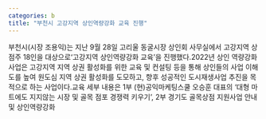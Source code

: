 ```yaml
---
categories: b
title: "부천시 고강지역 상인역량강화 교육 진행"
---
```

부천시(시장 조용익)는 지난 9월 28일 고리울 동굴시장 상인회 사무실에서 고강지역 상점주 18인을 대상으로‘고강지역 상인역량강화 교육’을 진행했다.2022년 상인 역량강화 사업은 고강지역 지역 상권 활성화를 위한 교육 및 컨설팅 등을 통해 상인들의 사업 이해도를 높여 원도심 지역 상권 활성화를 도모하고, 향후 성공적인 도시재생사업 추진을 목적으로 하는 사업이다.교육 세부 내용은 1부 (현)공익마케팅스쿨 오승훈 대표의 ‘대형 마트에도 지지않는 시장 및 골목 점포 경쟁력 키우기’, 2부 경기도 골목상점 지원사업 안내 및 상인역량강화